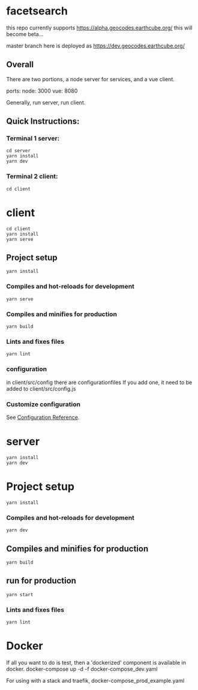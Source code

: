 # facetsearch
 
this repo currently supports https://alpha.geocodes.earthcube.org/
this will become beta...

master branch here  is deployed as https://dev.geocodes.earthcube.org/

## Overall
There are two portions, a node server for services, and a vue client.

ports:
node: 3000
vue: 8080

Generally,
run server,
run client.

## Quick Instructions:
### Terminal 1 server:
```
cd server
yarn install
yarn dev 
```
### Terminal 2 client:
```
cd client
```

# client
```
cd client
yarn install
yarn serve
```

## Project setup
```
yarn install
```

### Compiles and hot-reloads for development
```
yarn serve
```

### Compiles and minifies for production
```
yarn build
```

### Lints and fixes files
```
yarn lint
```

### configuration
in client/src/config there are configurationfiles
If you add one, it need to be added to client/src/config.js


### Customize configuration
See [Configuration Reference](https://cli.vuejs.org/config/).

# server
```cd server
yarn install
yarn dev
```
# Project setup
```
yarn install
```

### Compiles and hot-reloads for development
```
yarn dev
```

## Compiles and minifies for production
```
yarn build
```
## run for production
```
yarn start
```

### Lints and fixes files
```
yarn lint
```

# Docker
If all you want to do is test, then a 'dockerized' component is available in docker.
docker-compose up -d -f docker-compose_dev.yaml

For using with a stack and traefik, docker-compose_prod_example.yaml
